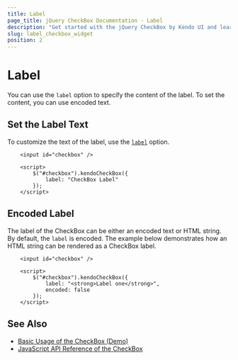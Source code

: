 ```yaml
---
title: Label
page_title: jQuery CheckBox Documentation - Label
description: "Get started with the jQuery CheckBox by Kendo UI and learn how to configure the label of the widget."
slug: label_checkbox_widget
position: 2
---
```


# Label

You can use the `label` option to specify the content of the label. To set the content, you can use encoded text.


## Set the Label Text

To customize the text of the label, use the [`label`](/api/javascript/ui/checkbox/configuration/label) option.

```dojo
    <input id="checkbox" />

    <script>
        $("#checkbox").kendoCheckBox({
            label: "CheckBox Label"
        });
    </script>
```

## Encoded Label

The label of the CheckBox can be either an encoded text or HTML string. By default, the `label` is encoded. 
The example below demonstrates how an HTML string can be rendered as a CheckBox label. 

```dojo
    <input id="checkbox" />

    <script>
        $("#checkbox").kendoCheckBox({
            label: "<strong>Label one</strong>",
            encoded: false
        });
    </script>
```

## See Also

* [Basic Usage of the CheckBox (Demo)](https://demos.telerik.com/kendo-ui/checkbox/index)
* [JavaScript API Reference of the CheckBox](/api/javascript/ui/checkbox)
